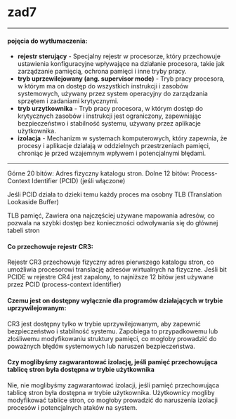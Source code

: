# zad7

---

#### pojęcia do wytłumaczenia:
* **rejestr sterujący** - Specjalny rejestr w procesorze, który przechowuje ustawienia konfiguracyjne wpływające na działanie procesora, takie jak zarządzanie pamięcią, ochrona pamięci i inne tryby pracy.
* **tryb uprzewilejowany  (ang. supervisor mode)** - Tryb pracy procesora, w którym ma on dostęp do wszystkich instrukcji i zasobów systemowych, używany przez system operacyjny do zarządzania sprzętem i zadaniami krytycznymi.
* **tryb urzytkownika** - Tryb pracy procesora, w którym dostęp do krytycznych zasobów i instrukcji jest ograniczony, zapewniając bezpieczeństwo i stabilność systemu, używany przez aplikacje użytkownika.
* **izolacja** -  Mechanizm w systemach komputerowych, który zapewnia, że procesy i aplikacje działają w oddzielnych przestrzeniach pamięci, chroniąc je przed wzajemnym wpływem i potencjalnymi błędami.

---

Górne 20 bitów: Adres fizyczny katalogu stron.
Dolne 12 bitów: Process-Context Identifier (PCID) (jeśli włączone)

Jeśli PCID działa to dzieki temu każdy proces ma osobny TLB (Translation Lookaside Buffer)

TLB pamięć, Zawiera ona najczęściej używane mapowania adresów, co pozwala na szybki dostęp bez konieczności odwoływania się do głównej tabeli stron

#### Co przechowuje rejestr CR3:
Rejestr CR3 przechowuje fizyczny adres pierwszego katalogu stron, co umożliwia procesorowi translację adresów wirtualnych na fizyczne. Jeśli bit PCIDE w rejestre CR4 jest zapalony, to najniższe 12 bitów jest używane przez PCID (process-context identifier)

#### Czemu jest on dostępny wyłącznie dla programów działających w trybie uprzywilejowanym:
CR3 jest dostępny tylko w trybie uprzywilejowanym, aby zapewnić bezpieczeństwo i stabilność systemu. Zapobiega to przypadkowemu lub złośliwemu modyfikowaniu struktury pamięci, co mogłoby prowadzić do poważnych błędów systemowych lub naruszeń bezpieczeństwa.

#### Czy moglibyśmy zagwarantować izolację, jeśli pamięć przechowująca tablicę stron była dostępna w trybie użytkownika
Nie, nie moglibyśmy zagwarantować izolacji, jeśli pamięć przechowująca tablicę stron była dostępna w trybie użytkownika. Użytkownicy mogliby modyfikować tablice stron, co mogłoby prowadzić do naruszenia izolacji procesów i potencjalnych ataków na system.